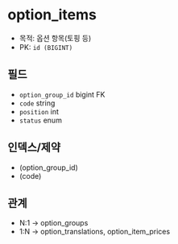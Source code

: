 # option_items

- 목적: 옵션 항목(토핑 등)
- PK: `id (BIGINT)`

## 필드
- `option_group_id` bigint FK
- `code` string
- `position` int
- `status` enum

## 인덱스/제약
- (option_group_id)
- (code)

## 관계
- N:1 → option_groups
- 1:N → option_translations, option_item_prices
